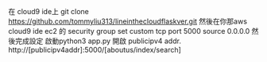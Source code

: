 在 cloud9 ide上 git clone https://github.com/tommyliu313/lineinthecloudflaskver.git
然後在你那aws cloud9 ide ec2 的 security group set custom tcp port 5000 source 0.0.0.0 
然後完成設定 啟動python3 app.py 開啟 publicipv4 addr.
http://[publicipv4addr]:5000/[aboutus/index/search]
